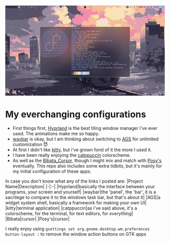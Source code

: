 ![another hyprland catppuccin rice](./smallShowcase.jpeg "Text to show on mouseover")

# My everchanging configurations
* First things first, [Hyprland](https://hyprland.org/) is the best tiling window manager i've ever used. The animations make me so happy.
* [waybar](https://github.com/Alexays/Waybar) is okay, but I am thinking about switching to [AGS](https://github.com/Aylur/ags) for unlimited customization 😈
* At first I didn't like [kitty](https://github.com/kovidgoyal/kitty), but i've grown fond of it the more I used it.
* I have been really enjoying the [catppuccin](https://github.com/catppuccin/) colorscheme.
* As well as the [Bibata_Cursor](https://github.com/ful1e5/Bibata_Cursor), though I might mix and match with [Posy's](http://www.michieldb.nl/other/cursors/) eventually.
This repo also includes some extra tidbits, but it's mainly for my initial configuration of these apps.

In case you don't know what any of the links I posted are:
|Project Name|Description|
|-|:-|
|Hyprland|basically the interface between your programs, your screen and yourself|
|waybar|the 'panel', the 'bar', it is a sacrilege to compare it to the windows task bar, but that's about it|
|AGS|a widget system shell, basically a framework for making your own UI|
|kitty|terminal application|
|catppuccin|as i've said above, it's a colorscheme, for the terminal, for text editors, for _everything_|
|Bibata|cursor|
|Posy's|cursor|

I really enjoy using `gsettings set org.gnome.desktop.wm.preferences button-layout :` to remove the window action buttons on GTK apps
